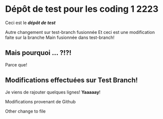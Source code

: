 # Dépôt de test pour les coding 1 2223

Ceci est le ***dépôt de test***



Autre changement sur test-branch fusionnée
Et ceci est une modification faite sur la branche Main fusionnée dans test-branch!

## Mais pourquoi ... ?!?!

Parce que!

## Modifications effectuées sur Test Branch!

Je viens de rajouter quelques lignes! **Yaaaaay**!

Modifications provenant de Github

Other change to file
